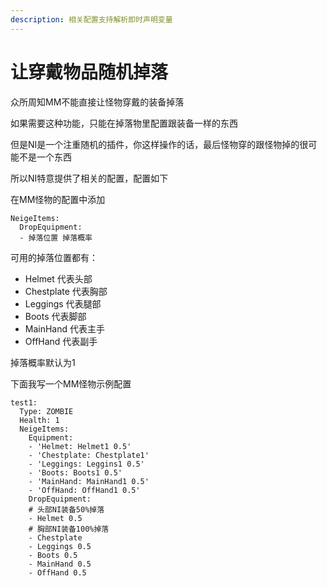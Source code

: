 ```yaml
---
description: 相关配置支持解析即时声明变量
---
```


# 让穿戴物品随机掉落

众所周知MM不能直接让怪物穿戴的装备掉落

如果需要这种功能，只能在掉落物里配置跟装备一样的东西

但是NI是一个注重随机的插件，你这样操作的话，最后怪物穿的跟怪物掉的很可能不是一个东西

所以NI特意提供了相关的配置，配置如下

在MM怪物的配置中添加

```
NeigeItems:
  DropEquipment:
  - 掉落位置 掉落概率
```

可用的掉落位置都有：

* Helmet 代表头部
* Chestplate 代表胸部
* Leggings 代表腿部
* Boots 代表脚部
* MainHand 代表主手
* OffHand 代表副手

掉落概率默认为1

下面我写一个MM怪物示例配置

```
test1:
  Type: ZOMBIE
  Health: 1
  NeigeItems:
    Equipment:
    - 'Helmet: Helmet1 0.5'
    - 'Chestplate: Chestplate1'
    - 'Leggings: Leggins1 0.5'
    - 'Boots: Boots1 0.5'
    - 'MainHand: MainHand1 0.5'
    - 'OffHand: OffHand1 0.5'
    DropEquipment:
    # 头部NI装备50%掉落
    - Helmet 0.5
    # 胸部NI装备100%掉落
    - Chestplate
    - Leggings 0.5
    - Boots 0.5
    - MainHand 0.5
    - OffHand 0.5
```
